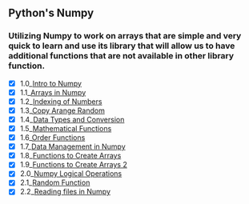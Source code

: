## Python's Numpy 



### Utilizing Numpy to work on arrays that are simple and very quick to learn and use its library that will allow us to have additional functions that are not available in other library function.



- [x] 1.0_[Intro to Numpy](https://github.com/CFerraren/Python-Numpy/blob/master/1.0_Intro%20to%20Numpy.ipynb)
- [x] 1.1_[Arrays in Numpy](https://github.com/CFerraren/Python-Numpy/blob/master/1.1_Arrays%20in%20Numpy.ipynb)
- [x] 1.2_[Indexing of Numbers](https://github.com/CFerraren/Python-Numpy/blob/master/1.2_Indexing%20of%20Numbers.ipynb)
- [x] 1.3_[Copy Arange Random](https://github.com/CFerraren/Python-Numpy/blob/master/1.3_Copy%20Arange%20Random.ipynb)
- [x] 1.4_[Data Types and Conversion](https://github.com/CFerraren/Python-Numpy/blob/master/1.4_Data%20Types%20and%20Conversion.ipynb)
- [x] 1.5_[Mathematical Functions](https://github.com/CFerraren/Python-Numpy/blob/master/1.5_Mathematical%20Functions.ipynb)
- [x] 1.6_[Order Functions](https://github.com/CFerraren/Python-Numpy/blob/master/1.6_Order%20Functions.ipynb)
- [x] 1.7_[Data Management in Numpy](https://github.com/CFerraren/Python-Numpy/blob/master/1.7_Data%20Management%20in%20Numpy.ipynb)
- [x] 1.8_[Functions to Create Arrays](https://github.com/CFerraren/Python-Numpy/blob/master/1.8_Functions%20to%20Create%20Arrays.ipynb)
- [x] 1.9_[Functions to Create Arrays 2](https://github.com/CFerraren/Python-Numpy/blob/master/1.9_Functions%20to%20Create%20Arrays%202.ipynb)
- [x] 2.0_[Numpy Logical Operations](https://github.com/CFerraren/Python-Numpy/blob/master/2.0_Numpy%20Logical%20Operations.ipynb)
- [x] 2.1_[Random Function](https://github.com/CFerraren/Python-Numpy/blob/master/2.1_Random%20Function.ipynb)
- [x] 2.2_[Reading files in Numpy](https://github.com/CFerraren/Python-Numpy/blob/master/2.2_Reading%20files%20in%20Numpy.ipynb)